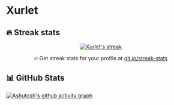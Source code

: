 

<!--
**Xurlet/Xurlet** is a ✨ _special_ ✨ repository because its `README.md` (this file) appears on your GitHub profile.

Here are some ideas to get you started:

- 🔭 I’m currently working on ...
- 🌱 I’m currently learning ...
- 👯 I’m looking to collaborate on ...
- 🤔 I’m looking for help with ...
- 💬 Ask me about ...
- 📫 How to reach me: ...
- 😄 Pronouns: ...
- ⚡ Fun fact: ...
-->
# Xurlet
## 🔥 Streak stats
<!-- GitHub Readme Streak Stats - https://github.com/DenverCoder1/github-readme-streak-stats -->
<p align="center">
  <a href="https://github.com/Xurlet/github-readme-streak-stats">
    <img title="🔥 Get streak stats for your profile at git.io/streak-stats" alt="Xurlet's streak" src="https://streak-stats.demolab.com/?user=Xurlet&theme=monokai-metallian&hide_border=true"/>
  </a>
  <p align="center">🔥 Get streak stats for your profile at <a href="https://git.io/streak-stats">git.io/streak-stats</a></p>
</p>

## 📊 GitHub Stats

[![Ashutosh's github activity graph](https://activity-graph.herokuapp.com/graph?username=Xurlet&theme=react-dark)](https://github.com/Xurlet/github-readme-activity-graph)
